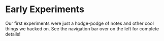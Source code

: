 # Early Experiments

Our first experiments were just a hodge-podge of notes and other cool things we hacked on.  See the navigation bar over on the left for complete details!